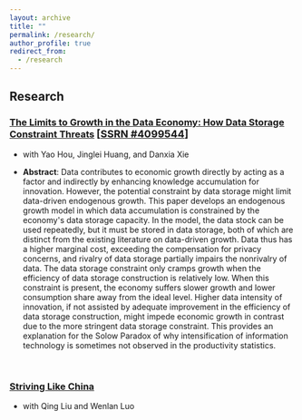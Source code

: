 ```yaml
---
layout: archive
title: ""
permalink: /research/
author_profile: true
redirect_from:
  - /research
---
```


## Research

### <u>The Limits to Growth in the Data Economy: How Data Storage Constraint Threats</u> <font size=4>[<a href="https://ssrn.com/4099544">SSRN #4099544</a>]</font>

+ with Yao Hou, Jinglei Huang, and Danxia Xie

+ **Abstract**: Data contributes to economic growth directly by acting as a factor and indirectly by enhancing knowledge accumulation for innovation. However, the potential constraint by data storage might limit data-driven endogenous growth. This paper develops an endogenous growth model in which data accumulation is constrained by the economy's data storage capacity. In the model, the data stock can be used repeatedly, but it must be stored in data storage, both of which are distinct from the existing literature on data-driven growth. Data thus has a higher marginal cost, exceeding the compensation for privacy concerns, and rivalry of data storage partially impairs the nonrivalry of data. The data storage constraint only cramps growth when the efficiency of data storage construction is relatively low. When this constraint is present, the economy suffers slower growth and lower consumption share away from the ideal level. Higher data intensity of innovation, if not assisted by adequate improvement in the efficiency of data storage construction, might impede economic growth in contrast due to the more stringent data storage constraint. This provides an explanation for the Solow Paradox of why intensification of information technology is sometimes not observed in the productivity statistics.

<br>

### <u>Striving Like China</u>

+ with Qing Liu and Wenlan Luo
